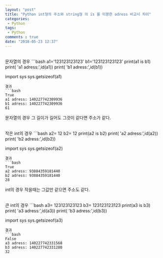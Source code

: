 ```yaml
---
layout: "post"
title: "Python int형의 주소와 string형 의 is 를 이용한 adress 비교시 차이"
categories:
 - Python
tags:
 - Python
comments : true
date: "2018-05-23 12:37"
---
```



<br>
문자열의 경우
```bash
a1='123123123123'
b1='123123123123'
print(a1 is b1)
print( 'a1 adress:',id(a1))
print( 'b1 adress:',id(b1))

import sys
sys.getsizeof(a1)
```
결과
```bash
True
a1 adress: 140227742309936
b1 adress: 140227742309936
61
```
문자열의 경우 그 길이가 길어도 그것이 같다면 주소가 같다.
<br>



<br>
작은 int의 경우
```bash
a2= 12
b2= 12
print(a2 is b2)
print( 'a2 adress:',id(a2))
print( 'b2 adress:',id(b2))

import sys
sys.getsizeof(a2)
```
결과
```bash
True
a2 adress: 93884359181440
b2 adress: 93884359181440
28
```
int의 경우 작을때는 그값만 같으면 주소도 같다.
<br>





<br>
 큰 int의 경우
```bash
a3= 123123123123
b3= 123123123123
print(a3 is b3)
print( 'a3 adress:',id(a3))
print( 'b3 adress:',id(b3))

import sys
sys.getsizeof(a3)
```
결과
```bash
False
a3 adress: 140227742331568
b3 adress: 140227742331280
32
```
<br>
